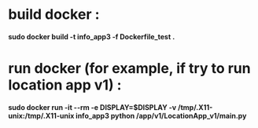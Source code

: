 
# build docker :
#### sudo docker build -t info_app3 -f Dockerfile_test .

# run docker  (for example, if try to run location app v1) : 
#### sudo docker run -it --rm -e DISPLAY=$DISPLAY -v /tmp/.X11-unix:/tmp/.X11-unix info_app3 python /app/v1/LocationApp_v1/main.py
